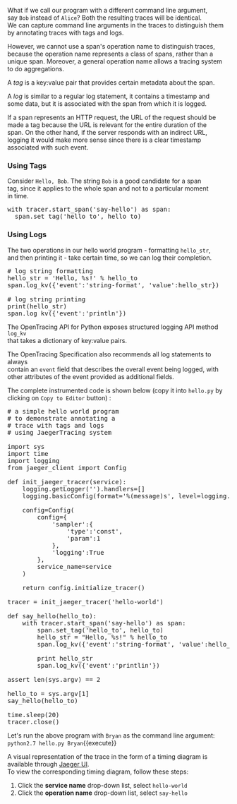 What if we call our program with a different command line argument,  
say `Bob` instead of `Alice`? Both the resulting traces will be identical.  
We can capture command line arguments in the traces to distinguish them  
by annotating traces with tags and logs.

However, we cannot use a span's operation name to distinguish traces,  
because the operation name represents a class of spans, rather than a  
unique span. Moreover, a general operation name allows a tracing system  
to do aggregations.

A *tag* is a key:value pair that provides certain metadata about the span.  

A *log* is similar to a regular log statement, it contains a timestamp and  
some data, but it is associated with the span from which it is logged.

If a span represents an HTTP request, the URL of the request should be  
made a tag because the URL is relevant for the entire duration of the  
span. On the other hand, if the server responds with an indirect URL,  
logging it would make more sense since there is a clear timestamp  
associated with such event.

### Using Tags
Consider `Hello, Bob`. The string `Bob` is a good candidate for a span  
tag, since it applies to the whole span and not to a particular moment  
in time.

<pre class="file">
with tracer.start_span('say-hello') as span:
  span.set_tag('hello_to', hello_to)
</pre>

### Using Logs
The two operations in our hello world program - formatting `hello_str`,  
and then printing it - take certain time, so we can log their completion.

<pre class="file">
# log string formatting
hello_str = 'Hello, %s!' % hello_to
span.log_kv({'event':'string-format', 'value':hello_str})

# log string printing
print(hello_str)
span.log_kv({'event':'println'})
</pre>

The OpenTracing API for Python exposes structured logging API method `log_kv`  
that takes a dictionary of key:value pairs.

The OpenTracing Specification also recommends all log statements to always  
contain an `event` field that describes the overall event being logged, with  
other attributes of the event provided as additional fields.

The complete instrumented code is shown below (copy it into `hello.py` by  
clicking on `Copy to Editor` button) :

<pre class="file" data-filename="exercise/hello.py" data-target="replace">
# a simple hello world program
# to demonstrate annotating a
# trace with tags and logs
# using JaegerTracing system

import sys
import time
import logging
from jaeger_client import Config

def init_jaeger_tracer(service):
    logging.getLogger('').handlers=[]
    logging.basicConfig(format='%(message)s', level=logging.DEBUG)

    config=Config(
        config={
            'sampler':{
                'type':'const',
                'param':1
            },
            'logging':True
        },
        service_name=service
    )

    return config.initialize_tracer()

tracer = init_jaeger_tracer('hello-world')

def say_hello(hello_to):
    with tracer.start_span('say-hello') as span:
        span.set_tag('hello_to', hello_to)
        hello_str = "Hello, %s!" % hello_to
        span.log_kv({'event':'string-format', 'value':hello_to})

        print hello_str
        span.log_kv({'event':'printlin'})

assert len(sys.argv) == 2

hello_to = sys.argv[1]
say_hello(hello_to)

time.sleep(20)
tracer.close()
</pre>

Let's run the above program with `Bryan` as the command line argument:  
`python2.7 hello.py Bryan`{{execute}}

A visual representation of the trace in the form of a timing diagram is  
available through [Jaeger UI](https://[[HOST_SUBDOMAIN]]-16686-[[KATACODA_HOST]].environments.katacoda.com/search?service=hello-world&operation=say-hello).    
To view the corresponding timing diagram, follow these steps:  
1. Click the **service name** drop-down list, select `hello-world`
2. Click the **operation name** drop-down list, select `say-hello`
